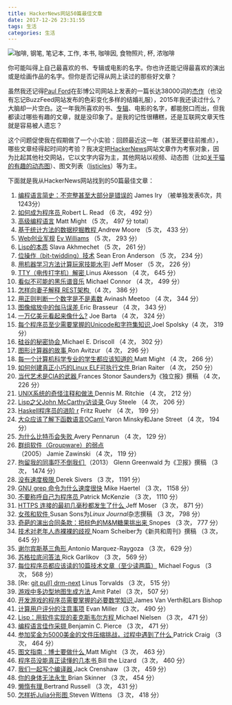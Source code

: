 ```yaml
---
title: HackerNews网站50篇最佳文章
date: 2017-12-26 23:31:55
tags: 生活
categories: 生活
---
```


![咖啡, 钢笔, 笔记本, 工作, 本书, 咖啡因, 食物照片, 杯, 浓咖啡](https://cdn.pixabay.com/photo/2017/05/12/08/29/coffee-2306471__340.jpg)

<!--more-->

你可能叫得上自己最喜欢的书、专辑或电影的名字。你也许还能记得最喜欢的演出或是绘画作品的名字。但你是否记得从网上读过的那些好文章？

虽然我还记得[Paul Ford](https://medium.com/u/168dab556633)在彭博公司网站上发表的一篇长达38000词的[杰作](http://www.bloomberg.com/graphics/2015-paul-ford-what-is-code/)（也没有忘记BuzzFeed网站发布的色彩变化多样的结婚礼服），2015年我还读过什么？大脑却一片空白。这一年我所喜欢的书、[专辑]()、电影的名字，都能脱口而出，但我都读过哪些有趣的文章，就是没印象了。是我的记性很糟糕，还是互联网文章天性就是容易被人遗忘？

这个问题促使我在假期做了一个小实验：回顾最近这一年（甚至还要往前推点），哪些文章经得起时间的考验？我决定把[HackerNews]()网站文章作为考察对象，因为比起其他社交网站，它以文字内容为主，其他网站以视频、动态图（比如[关于猫的有趣的动态图](http://get.ftqq.com/%E8%AF%A6%E8%A7%81http://funnycatgifs.com/)）、图文列表（[listicles](http://listicles.tumblr.com/)）等为主。

下面就是我从HackerNews网站找到的50篇最佳文章：

1. [编程语言简史：不完整甚至大部分是错误的](http://james-iry.blogspot.ca/2009/05/brief-incomplete-and-mostly-wrong.html)  James Iry （被单独发表6次，共1243分）
2. [如何成为程序员 ](http://docplayer.net/36640-How-to-be-a-programmer-a-short-comprehensive-and-personal-summary-by-robert-l-read.html)  Robert L. Read （6 次， 492 分）
3. [高级编程语言](http://matt.might.net/articles/best-programming-languages/)  Matt Might （5 次， 497 分 total）
4. [基于统计方法的数据挖掘教程 ](http://www.autonlab.org/tutorials/)  Andrew Moore （5 次， 433 分）
5. [ Web创业军规](http://evhead.com/2005/11/ten-rules-for-web-startups.asp)  [Ev Williams](https://medium.com/u/268314bb7e7e) （5 次， 293 分）
6. [Lisp的本质](http://www.defmacro.org/ramblings/lisp.html) Slava Akhmechet （5 次， 261 分）
7. [位操作（bit-twidding）技术](http://graphics.stanford.edu/~seander/bithacks.html)  Sean Eron Anderson （5 次， 234 分）
8. [用机器学习方法计算玩家技能水平l](http://www.moserware.com/2010/03/computing-your-skill.html)  Jeff Moser （5 次， 226 分）
9. [TTY（电传打字机）解密  ](http://www.linusakesson.net/programming/tty/index.php)  Linus Akesson （4 次， 645 分）
10. [看似不可能的黑乐谱音乐](http://rhizome.org/editorial/2013/sep/23/impossible-music-black-midi/)   Michael Connor （4 次， 499 分）
11. [怎样向妻子解释 REST架构 ](https://d4dilip.wordpress.com/2011/10/18/how-i-explained-rest-to-my-wife/)  （4 次， 386 分）
12. [用正则判断一个数字是不是素数](http://www.noulakaz.net/2007/03/18/a-regular-.-to-check-for-prime-numbers/)  Avinash Meetoo （4 次， 344 分）
13. [图像缩放中的伽马误差 ](http://www.4p8.com/eric.brasseur/gamma.html)  Eric Brasseur （4 次， 343 分）
14. [一万亿美元看起来像什么?](http://www.pagetutor.com/trillion/index.html)  Joe Barta （4 次， 324 分）
15. [每个程序员至少需要掌握的Unicode和字符集知识  ](http://www.joelonsoftware.com/articles/Unicode.html)   Joel Spolsky（4 次， 319 分）
16. [硅谷的秘密协会 ](http://medriscoll.com/post/9117396231/the-guild-of-silicon-valley)  Michael E. Driscoll （4 次， 302 分）
17. [图形计算器的故事 ](http://www.pacifict.com/Story/)  Ron Avitzur （4 次， 296 分）
18. [每一个计算机科学专业的学生都应该知道的 ](http://matt.might.net/articles/what-cs-majors-should-know/) Matt Might （4 次， 266 分）
19. [如何创建真正小巧的Linux ELF可执行文件  ](http://www.muppetlabs.com/~breadbox/software/tiny/teensy.html)  Brian Raiter （4 次， 250 分）
20. [当代艺术是CIA的武器 ](http://www.independent.co.uk/news/world/modern-art-was-cia-weapon-1578808.html)  Frances Stonor Saunders为《独立报》撰稿 （4 次， 226 分）
21. [UNIX系统的奇怪注释和做法 ](https://www.bell-labs.com/usr/dmr/www/odd.html)  Dennis M. Ritchie （4 次， 212 分）
22. [Lisp之父John McCarthy访谈录 ](http://www.infoq.com/interviews/Steele-Interviews-John-McCarthy)   Guy Steele （4 次， 206 分）
23. [ Haskell程序员的进阶 r](http://www.willamette.edu/~fruehr/haskell/evolution.html)  Fritz Ruehr （4 次， 199 分）
24. [大众应该了解下函数语言OCaml  ](http://queue.acm.org/detail.cfm?id=2038036)  Yaron Minsky和Jane Street （4 次， 194 分）
25. [为什么比特币会失败 ](http://apenwarr.ca/log/?m=201105#08)  Avery Pennarun （4 次， 129 分）
26. [群组软件（Groupware）的弱点 ](https://www.jwz.org/doc/groupware.html) （2005）  Jamie Zawinski （4 次， 119 分）
27. [拘留我的同事吓不倒我们 ](http://www.theguardian.com/commentisfree/2013/aug/18/david-miranda-detained-uk-nsa) （2013）  Glenn Greenwald 为《卫报》撰稿 （3 次， 1474 分）
28. [没有速度极限 ](https://sivers.org/kimo)  Derek Sivers （3 次， 1191 分）
29. [GNU grep 命令为什么速度很快](http://lists.freebsd.org/pipermail/freebsd-current/2010-August/019310.html)  Mike Haertel （3 次， 1158 分）
30. [不要称呼自己为程序员 ](http://www.kalzumeus.com/2011/10/28/dont-call-yourself-a-programmer/)  Patrick McKenzie （3 次， 1110 分）
31. [HTTPS 连接的最初几毫秒都发生了什么 ](http://www.moserware.com/2009/06/first-few-milliseconds-of-https.html)  Jeff Moser （3 次， 871 分）
32. [女孩和软件 ](http://www.linuxjournal.com/content/girls-and-software)  Susan Sons为*Linux Journal*杂志撰稿 （3 次， 798 分）
33. [奇葩的演出合同条款：把棕色的M&M糖果挑出来 ](http://www.snopes.com/music/artists/vanhalen.asp)  Snopes （3 次， 777 分）
34. [技术对老年人赤裸裸的歧视 ](https://newrepublic.com/article/117088/silicons-valleys-brutal-ageism)  Noam Scheiber为《新共和周刊》撰稿 （3 次， 645 分）
35. [谢尔宾斯基三角形 ](http://www.oftenpaper.net/sierpinski.htm)  Antonio Marquez-Raygoza （3 次， 629 分）
36. [苏格拉底问答法 ](http://www.garlikov.com/Soc_Meth.html)  Rick Garlikov （3 次， 569 分）
37. [每位程序员都应该读的10篇技术文章（至少读两篇）](http://blog.fogus.me/2011/09/08/10-technical-papers-every-programmer-should-read-at-least-twice/)  Michael Fogus （3 次， 568 分）
38. [Re: [git pull\] drm-next](http://www.mail-archive.com/dri-devel@lists.sourceforge.net/msg39091.html)  Linus Torvalds （3 次， 515 分）
39. [游戏中多边型地图生成方法 ](http://www-cs-students.stanford.edu/~amitp/game-programming/polygon-map-generation/)  Amit Patel （3 次， 507 分）
40. [开发游戏的程序员需要掌握的必要数学知识 ](http://www.essentialmath.com/tutorial.htm)  James Van Verth和Lars Bishop
41. [计算用户评分的注意事项](http://www.evanmiller.org/how-not-to-sort-by-average-rating.html)   Evan Miller （3 次， 490 分）
42. [Lisp：用软件实现的麦克斯韦尔方程 ](http://www.michaelnielsen.org/ddi/lisp-as-the-maxwells-equations-of-software/)  Michael Nielsen （3 次， 471 分）
43. [编程语言佳作采撷 ](http://www.cis.upenn.edu/~bcpierce/courses/670Fall04/GreatWorksInPL.shtml)  Benjamin C. Pierce （3 次， 471 分）
44. [参加奖金为5000美金的文件压缩挑战，过程中遇到了什么 ](http://www.patrickcraig.co.uk/other/compression.htm)  Patrick Craig （3 次， 464 分）
45. [图文指南：博士要做什么 ](http://matt.might.net/articles/phd-school-in-pictures/) Matt Might （3 次， 463 分）
46. [程序员没能真正读懂的几本书 ](http://www.billthelizard.com/2008/12/books-programmers-dont-really-read.html)  Bill the Lizard （3 次， 460 分）
47. [我们一起写个编译器 ](http://compilers.iecc.com/crenshaw/)  Jack Crenshaw （3 次， 459 分）
48. [你的身体无法永生 ](https://gravityandlevity.wordpress.com/2009/07/08/your-body-wasnt-built-to-last-a-lesson-from-human-mortality-rates/)  Brian Skinner （3 次， 454 分）
49. [懒惰有理 ](http://www.zpub.com/notes/idle.html)  Bertrand Russell （3 次， 431 分）
50. [怎样折Julia分形图  ](http://acko.net/blog/how-to-fold-a-julia-fractal/) Steven Wittens （3 次， 418 分）